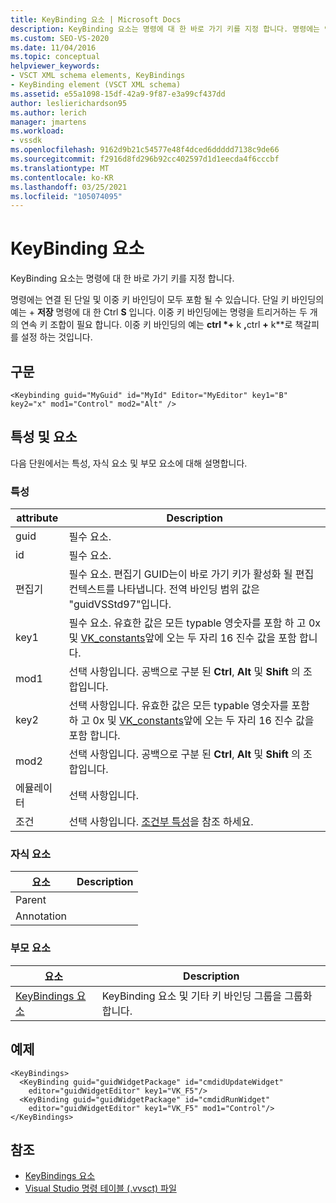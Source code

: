 ```yaml
---
title: KeyBinding 요소 | Microsoft Docs
description: KeyBinding 요소는 명령에 대 한 바로 가기 키를 지정 합니다. 명령에는 연결 된 단일 및 이중 키 바인딩이 모두 포함 될 수 있습니다.
ms.custom: SEO-VS-2020
ms.date: 11/04/2016
ms.topic: conceptual
helpviewer_keywords:
- VSCT XML schema elements, KeyBindings
- KeyBinding element (VSCT XML schema)
ms.assetid: e55a1098-15df-42a9-9f87-e3a99cf437dd
author: leslierichardson95
ms.author: lerich
manager: jmartens
ms.workload:
- vssdk
ms.openlocfilehash: 9162d9b21c54577e48f4dced6ddddd7138c9de66
ms.sourcegitcommit: f2916d8fd296b92cc402597d1d1eecda4f6cccbf
ms.translationtype: MT
ms.contentlocale: ko-KR
ms.lasthandoff: 03/25/2021
ms.locfileid: "105074095"
---
```

# <a name="keybinding-element"></a>KeyBinding 요소
KeyBinding 요소는 명령에 대 한 바로 가기 키를 지정 합니다.

 명령에는 연결 된 단일 및 이중 키 바인딩이 모두 포함 될 수 있습니다. 단일 키 바인딩의 예는  + **저장** 명령에 대 한 Ctrl **S** 입니다. 이중 키 바인딩에는 명령을 트리거하는 두 개의 연속 키 조합이 필요 합니다. 이중 키 바인딩의 예는 <strong>ctrl *+</strong> k <strong>,</strong>ctrl <strong>+</strong> k**로 책갈피를 설정 하는 것입니다.

## <a name="syntax"></a>구문

```
<Keybinding guid="MyGuid" id="MyId" Editor="MyEditor" key1="B" key2="x" mod1="Control" mod2="Alt" />
```

## <a name="attributes-and-elements"></a>특성 및 요소
 다음 단원에서는 특성, 자식 요소 및 부모 요소에 대해 설명합니다.

### <a name="attributes"></a>특성

|attribute|Description|
|---------------|-----------------|
|guid|필수 요소.|
|id|필수 요소.|
|편집기|필수 요소. 편집기 GUID는이 바로 가기 키가 활성화 될 편집 컨텍스트를 나타냅니다. 전역 바인딩 범위 값은 "guidVSStd97"입니다.|
|key1|필수 요소. 유효한 값은 모든 typable 영숫자를 포함 하 고 0x 및 [VK_constants](/windows/desktop/inputdev/virtual-key-codes)앞에 오는 두 자리 16 진수 값을 포함 합니다.|
|mod1|선택 사항입니다. 공백으로 구분 된 **Ctrl**, **Alt** 및 **Shift** 의 조합입니다.|
|key2|선택 사항입니다. 유효한 값은 모든 typable 영숫자를 포함 하 고 0x 및 [VK_constants](/windows/desktop/inputdev/virtual-key-codes)앞에 오는 두 자리 16 진수 값을 포함 합니다.|
|mod2|선택 사항입니다. 공백으로 구분 된 **Ctrl**, **Alt** 및 **Shift** 의 조합입니다.|
|에뮬레이터|선택 사항입니다.|
|조건|선택 사항입니다. [조건부 특성](../extensibility/vsct-xml-schema-conditional-attributes.md)을 참조 하세요.|

### <a name="child-elements"></a>자식 요소

|요소|Description|
|-------------|-----------------|
|Parent||
|Annotation||

### <a name="parent-elements"></a>부모 요소

|요소|Description|
|-------------|-----------------|
|[KeyBindings 요소](../extensibility/keybindings-element.md)|KeyBinding 요소 및 기타 키 바인딩 그룹을 그룹화 합니다.|

## <a name="example"></a>예제

```
<KeyBindings>
  <KeyBinding guid="guidWidgetPackage" id="cmdidUpdateWidget"
    editor="guidWidgetEditor" key1="VK_F5"/>
  <KeyBinding guid="guidWidgetPackage" id="cmdidRunWidget"
    editor="guidWidgetEditor" key1="VK_F5" mod1="Control"/>
</KeyBindings>
```

## <a name="see-also"></a>참조
- [KeyBindings 요소](../extensibility/keybindings-element.md)
- [Visual Studio 명령 테이블 (.vvsct) 파일](../extensibility/internals/visual-studio-command-table-dot-vsct-files.md)
